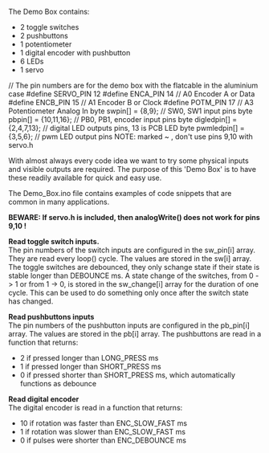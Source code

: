 The Demo Box contains:
- 2 toggle switches
- 2 pushbuttons
- 1 potentiometer
- 1 digital encoder with pushbutton
- 6 LEDs
- 1 servo

// The pin numbers are for the demo box with the flatcable in the aluminium case
#define SERVO_PIN  12 
#define ENCA_PIN   14 // A0 Encoder A or Data
#define ENCB_PIN   15 // A1 Encoder B or Clock
#define POTM_PIN   17 // A3 Potentiometer Analog In
byte swpin[]     = {8,9};      // SW0, SW1 input pins
byte pbpin[]     = {10,11,16}; // PB0, PB1, encoder input pins
byte digledpin[] = {2,4,7,13}; // digital LED outputs pins, 13 is PCB LED
byte pwmledpin[] = {3,5,6};    // pwm LED output pins NOTE: marked ~ , don't use pins 9,10 with servo.h

With almost always every code idea we want to try some physical inputs and visible outputs are required. The purpose of this 'Demo Box' is to have these readily available for quick and easy use.

The Demo_Box.ino file contains examples of code snippets that are common in many applications.

**BEWARE: If servo.h is included, then analogWrite() does not work for pins 9,10 !**

**Read toggle switch inputs.**  
The pin numbers of the switch inputs are configured in the sw_pin[i] array. They are read every loop() cycle. The values are stored in the sw[i] array. The toggle switches are debounced, they only schange state if their state is stable longer than DEBOUNCE ms. A state change of the switches, from 0 -> 1 or from 1 -> 0, is stored in the sw_change[i] array for the duration of one cycle. This can be used to do something only once after the switch state has changed.

**Read pushbuttons inputs**  
The pin numbers of the pushbutton inputs are configured in the pb_pin[i] array. The values are stored in the pb[i] array. The pushbuttons are read in a function that returns:
- 2 if pressed longer than LONG_PRESS ms
- 1 if pressed longer than SHORT_PRESS ms
- 0 if pressed shorter than SHORT_PRESS ms, which automatically functions as debounce

**Read digital encoder**  
The digital encoder is read in a function that returns:
- 10 if rotation was faster than ENC_SLOW_FAST ms
- 1 if rotation was slower than ENC_SLOW_FAST ms
- 0 if pulses were shorter than ENC_DEBOUNCE ms


